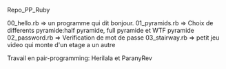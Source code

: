  Repo_PP_Ruby
 
 00_hello.rb => un programme qui dit bonjour.
 01_pyramids.rb => Choix de differents pyramide:half pyramide, full pyramide et WTF pyramide
 02_password.rb => Verification de mot de passe
 03_stairway.rb => petit jeu video qui monte d'un etage a un autre
 
 Travail en pair-programming: Herilala et ParanyRev
